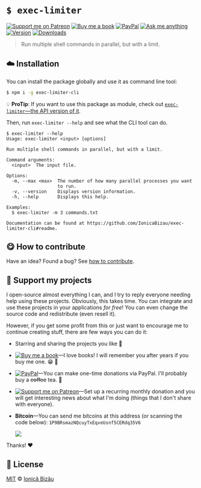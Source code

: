<!-- Please do not edit this file. Edit the `blah` field in the `package.json` instead. If in doubt, open an issue. -->


# `$ exec-limiter`

 [![Support me on Patreon][badge_patreon]][patreon] [![Buy me a book][badge_amazon]][amazon] [![PayPal][badge_paypal_donate]][paypal-donations] [![Ask me anything](https://img.shields.io/badge/ask%20me-anything-1abc9c.svg)](https://github.com/IonicaBizau/ama) [![Version](https://img.shields.io/npm/v/exec-limiter-cli.svg)](https://www.npmjs.com/package/exec-limiter-cli) [![Downloads](https://img.shields.io/npm/dt/exec-limiter-cli.svg)](https://www.npmjs.com/package/exec-limiter-cli)

> Run multiple shell commands in parallel, but with a limit.

## :cloud: Installation

You can install the package globally and use it as command line tool:


```sh
$ npm i -g exec-limiter-cli
```

:bulb: **ProTip**: If you want to use this package as module, check out [`exec-limiter`—the API version of it](http://github.com/IonicaBizau/exec-limiter).


Then, run `exec-limiter --help` and see what the CLI tool can do.


```
$ exec-limiter --help
Usage: exec-limiter <input> [options]

Run multiple shell commands in parallel, but with a limit.

Command arguments:
  <input>  The input file.

Options:
  -m, --max <max>  The number of how many parallel processes you want
                   to run.
  -v, --version    Displays version information.
  -h, --help       Displays this help.

Examples:
  $ exec-limiter -m 3 commands.txt

Documentation can be found at https://github.com/IonicaBizau/exec-limiter-cli#readme.
```

## :yum: How to contribute
Have an idea? Found a bug? See [how to contribute][contributing].


## :sparkling_heart: Support my projects

I open-source almost everything I can, and I try to reply everyone needing help using these projects. Obviously,
this takes time. You can integrate and use these projects in your applications *for free*! You can even change the source code and redistribute (even resell it).

However, if you get some profit from this or just want to encourage me to continue creating stuff, there are few ways you can do it:

 - Starring and sharing the projects you like :rocket:
 - [![Buy me a book][badge_amazon]][amazon]—I love books! I will remember you after years if you buy me one. :grin: :book:
 - [![PayPal][badge_paypal]][paypal-donations]—You can make one-time donations via PayPal. I'll probably buy a ~~coffee~~ tea. :tea:
 - [![Support me on Patreon][badge_patreon]][patreon]—Set up a recurring monthly donation and you will get interesting news about what I'm doing (things that I don't share with everyone).
 - **Bitcoin**—You can send me bitcoins at this address (or scanning the code below): `1P9BRsmazNQcuyTxEqveUsnf5CERdq35V6`

    ![](https://i.imgur.com/z6OQI95.png)

Thanks! :heart:



## :scroll: License

[MIT][license] © [Ionică Bizău][website]

[badge_patreon]: http://ionicabizau.github.io/badges/patreon.svg
[badge_amazon]: http://ionicabizau.github.io/badges/amazon.svg
[badge_paypal]: http://ionicabizau.github.io/badges/paypal.svg
[badge_paypal_donate]: http://ionicabizau.github.io/badges/paypal_donate.svg
[patreon]: https://www.patreon.com/ionicabizau
[amazon]: http://amzn.eu/hRo9sIZ
[paypal-donations]: https://www.paypal.com/cgi-bin/webscr?cmd=_s-xclick&hosted_button_id=RVXDDLKKLQRJW
[donate-now]: http://i.imgur.com/6cMbHOC.png

[license]: http://showalicense.com/?fullname=Ionic%C4%83%20Biz%C4%83u%20%3Cbizauionica%40gmail.com%3E%20(https%3A%2F%2Fionicabizau.net)&year=2017#license-mit
[website]: https://ionicabizau.net
[contributing]: /CONTRIBUTING.md
[docs]: /DOCUMENTATION.md
